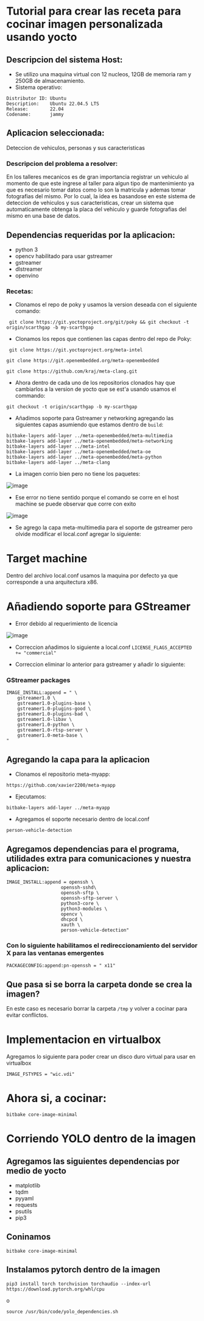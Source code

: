 # Tutorial para crear las receta para cocinar imagen personalizada usando yocto

## Descripcion del sistema Host:

- Se utilizo una maquina virtual con 12 nucleos, 12GB de memoria ram y 250GB de almacenamiento.
- Sistema operativo:
```
Distributor ID: Ubuntu
Description:    Ubuntu 22.04.5 LTS
Release:        22.04
Codename:       jammy

```

## Aplicacion seleccionada:

 Deteccion de vehiculos, personas y sus caracteristicas

### Descripcion del problema a resolver:

En los talleres mecanicos es de gran importancia registrar un vehiculo al momento de que este ingrese al taller para algun tipo de mantenimiento ya que es necesario tomar datos como lo son la matricula y ademas tomar fotografias del mismo. Por lo cual, la idea es basandose en este sistema de deteccion de vehiculos y sus caracteristicas, crear un sistema que automaticamente obtenga la placa del vehiculo y guarde fotografias del mismo en una base de datos.

## Dependencias requeridas por la aplicacion:

- python 3
- opencv habilitado para usar gstreamer
- gstreamer
- dlstreamer
- openvino

### Recetas:

 - Clonamos el repo de poky y usamos la version deseada con el siguiente comando:

``` git clone https://git.yoctoproject.org/git/poky && git checkout -t origin/scarthgap -b my-scarthgap```

- Clonamos los repos que contienen las capas dentro del repo de Poky:

``` git clone https://git.yoctoproject.org/meta-intel```

```git clone https://git.openembedded.org/meta-openembedded```

```git clone https://github.com/kraj/meta-clang.git```

- Ahora dentro de cada uno de los repositorios clonados hay que cambiarlos a la version de yocto que se est'a usando usamos el commando:

```git checkout -t origin/scarthgap -b my-scarthgap```

- Añadimos soporte para Gstreamer y networking agregando las siguientes capas asumiendo que estamos dentro de ```build```:
```
bitbake-layers add-layer ../meta-openembedded/meta-multimedia
bitbake-layers add-layer ../meta-openembedded/meta-networking
bitbake-layers add-layer ../meta-intel
bitbake-layers add-layer ../meta-openembedded/meta-oe
bitbake-layers add-layer ../meta-openembedded/meta-python
bitbake-layers add-layer ../meta-clang
```

- La imagen corrio bien pero no tiene los paquetes:

![image](./figuras/error_no_packages.png)

- Ese error no tiene sentido porque el comando se corre en el host machine se puede observar que corre con exito

![image](./figuras/pack_host.png)

- Se agrego la capa meta-multimedia para el soporte de gstreamer pero olvide modificar el local.conf agregar lo siguiente:

# Target machine

Dentro del archivo local.conf usamos la maquina por defecto ya que corresponde a una arquitectura x86.

# Añadiendo soporte para GStreamer


- Error debido al requerimiento de licencia

![image](./figuras/error_license.png)

- Correccion añadimos lo siguiente a local.conf ```LICENSE_FLAGS_ACCEPTED += "commercial"```


- Correccion eliminar lo anterior para gstreamer y añadir lo siguiente:
### GStreamer packages
```
IMAGE_INSTALL:append = " \
    gstreamer1.0 \
    gstreamer1.0-plugins-base \
    gstreamer1.0-plugins-good \
    gstreamer1.0-plugins-bad \
    gstreamer1.0-libav \
    gstreamer1.0-python \
    gstreamer1.0-rtsp-server \
    gstreamer1.0-meta-base \
"
```

## Agregando la capa para la aplicacion

- Clonamos el repositorio meta-myapp:

```https://github.com/xavier2200/meta-myapp```

- Ejecutamos:

```bitbake-layers add-layer ../meta-myapp```

- Agregamos el soporte necesario dentro de local.conf

```person-vehicle-detection```

## Agregamos dependencias para el programa, utilidades extra para comunicaciones y nuestra aplicacion:

``` 
IMAGE_INSTALL:append = openssh \
                    openssh-sshd\
                    openssh-sftp \
                    openssh-sftp-server \
                    python3-core \
                    python3-modules \
                    opencv \
                    dhcpcd \
                    xauth \
                    person-vehicle-detection"
```
### Con lo siguiente habilitamos el redireccionamiento del servidor X para las ventanas emergentes

```
PACKAGECONFIG:append:pn-openssh = " x11"
```

## Que pasa si se borra la carpeta donde se crea la imagen?

En este caso es necesario borrar la carpeta ```/tmp``` y volver a cocinar para evitar conflictos.

# Implementacion en virtualbox

Agregamos lo siguiente para poder crear un disco duro virtual para usar en virtualbox

```
IMAGE_FSTYPES = "wic.vdi"
```

# Ahora si, a cocinar:

```
bitbake core-image-minimal
```

# Corriendo YOLO dentro de la imagen

## Agregamos las siguientes dependencias por medio de yocto

- matplotlib
- tqdm
- pyyaml
- requests
- psutils
- pip3

## Coninamos

```
bitbake core-image-minimal
```

## Instalamos pytorch dentro de la imagen

```
pip3 install torch torchvision torchaudio --index-url https://download.pytorch.org/whl/cpu
```
o

```
source /usr/bin/code/yolo_dependencies.sh
```